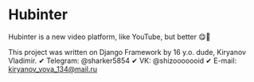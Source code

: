 # Hubinter
Hubinter is a new video platform, like YouTube, but better 😋🚀

This project was written on Django Framework by 16 y.o. dude, Kiryanov Vladimir. 
✔ Telegram: @sharker5854 
✔ VK: @shizooooooid 
✔ E-mail: kiryanov_vova_134@mail.ru